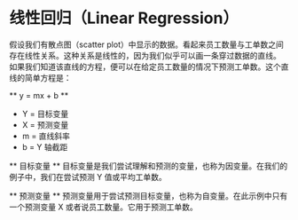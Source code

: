 # 线性回归（Linear Regression）
假设我们有散点图（scatter plot）中显示的数据。看起来员工数量与工单数之间存在线性关系。这种关系是线性的，因为我们似乎可以画一条穿过数据的直线。
如果我们知道该直线的方程，便可以在给定员工数量的情况下预测工单数。这个直线的简单方程是：

** y = mx + b **
* Y = 目标变量
* X = 预测变量
* m = 直线斜率
* b = Y 轴截距

** 目标变量 **
目标变量是我们尝试理解和预测的变量，也称为因变量。在我们的例子中，我们在尝试预测 Y 值或平均工单数。

** 预测变量 **
预测变量用于尝试预测目标变量，也称为自变量。在此示例中只有一个预测变量 X 或者说员工数量。它用于预测工单数。
